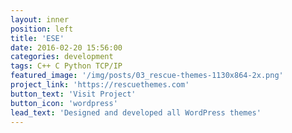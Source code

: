 ```yaml
---
layout: inner
position: left
title: 'ESE'
date: 2016-02-20 15:56:00
categories: development
tags: C++ C Python TCP/IP
featured_image: '/img/posts/03_rescue-themes-1130x864-2x.png'
project_link: 'https://rescuethemes.com'
button_text: 'Visit Project'
button_icon: 'wordpress'
lead_text: 'Designed and developed all WordPress themes'
---
```

